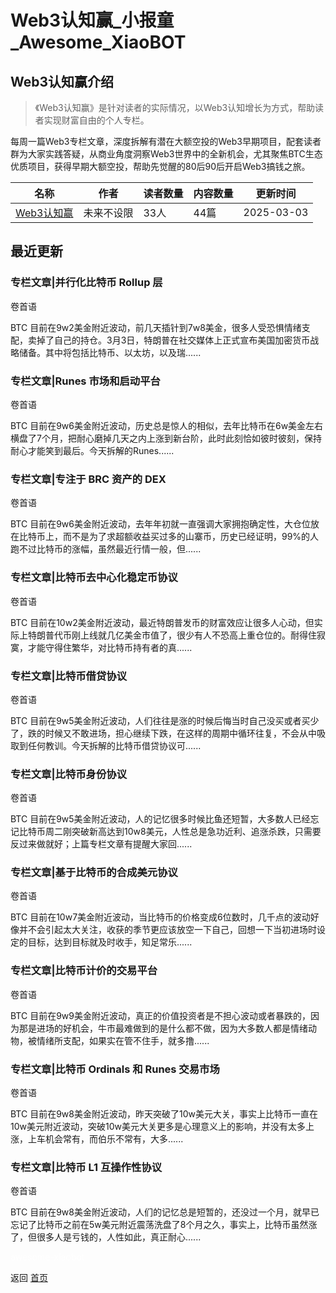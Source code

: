 # Web3认知赢_小报童_Awesome_XiaoBOT

## Web3认知赢介绍
> 《Web3认知赢》是针对读者的实际情况，以Web3认知增长为方式，帮助读者实现财富自由的个人专栏。    
    
每周一篇Web3专栏文章，深度拆解有潜在大额空投的Web3早期项目，配套读者群为大家实践答疑，从商业角度洞察Web3世界中的全新机会，尤其聚焦BTC生态优质项目，获得早期大额空投，帮助先觉醒的80后90后开启Web3搞钱之旅。  
  


|名称|作者|读者数量|内容数量|更新时间|
|---|---|---|---|---|
|[Web3认知赢](https://xiaobot.net/p/0xweb3?refer=0b133df9-27dc-423b-8101-639049001c13)|未来不设限|33人|44篇|2025-03-03|

## 最近更新
### 专栏文章|并行化比特币 Rollup 层

卷首语

BTC
目前在9w2美金附近波动，前几天插针到7w8美金，很多人受恐惧情绪支配，卖掉了自己的持仓。3月3日，特朗普在社交媒体上正式宣布美国加密货币战略储备。其中将包括比特币、以太坊，以及瑞......

### 专栏文章|Runes 市场和启动平台

卷首语

BTC
目前在9w6美金附近波动，历史总是惊人的相似，去年比特币在6w美金左右横盘了7个月，把耐心磨掉几天之内上涨到新台阶，此时此刻恰如彼时彼刻，保持耐心才能笑到最后。今天拆解的Runes......

### 专栏文章|专注于 BRC 资产的 DEX

卷首语

BTC
目前在9w6美金附近波动，去年年初就一直强调大家拥抱确定性，大仓位放在比特币上，而不是为了求超额收益买过多的山寨币，历史已经证明，99%的人跑不过比特币的涨幅，虽然最近行情一般，但......

### 专栏文章|比特币去中心化稳定币协议

卷首语

BTC
目前在10w2美金附近波动，最近特朗普发币的财富效应让很多人心动，但实际上特朗普代币刚上线就几亿美金市值了，很少有人不恐高上重仓位的。耐得住寂寞，才能守得住繁华，对比特币持有者的真......

### 专栏文章|比特币借贷协议

卷首语

BTC
目前在9w5美金附近波动，人们往往是涨的时候后悔当时自己没买或者买少了，跌的时候又不敢进场，担心继续下跌，在这样的周期中循环往复，不会从中吸取到任何教训。今天拆解的比特币借贷协议可......

### 专栏文章|比特币身份协议

卷首语

BTC
目前在9w5美金附近波动，人的记忆很多时候比鱼还短暂，大多数人已经忘记比特币周二刚突破新高达到10w8美元，人性总是急功近利、追涨杀跌，只需要反过来做就好；上篇专栏文章有提醒大家回......

### 专栏文章|基于比特币的合成美元协议

卷首语

BTC
目前在10w7美金附近波动，当比特币的价格变成6位数时，几千点的波动好像并不会引起太大关注，收获的季节更应该放空一下自己，回想一下当初进场时设定的目标，达到目标就及时收手，知足常乐......

### 专栏文章|比特币计价的交易平台

卷首语

BTC
目前在9w9美金附近波动，真正的价值投资者是不担心波动或者暴跌的，因为那是进场的好机会，牛市最难做到的是什么都不做，因为大多数人都是情绪动物，被情绪所支配，如果实在管不住手，就多撸......

### 专栏文章|比特币 Ordinals 和 Runes 交易市场

卷首语

BTC
目前在9w8美金附近波动，昨天突破了10w美元大关，事实上比特币一直在10w美元附近波动，突破10w美元大关更多是心理意义上的影响，并没有太多上涨，上车机会常有，而伯乐不常有，大多......

### 专栏文章|比特币 L1 互操作性协议

卷首语

BTC
目前在9w8美金附近波动，人们的记忆总是短暂的，还没过一个月，就早已忘记了比特币之前在5w美元附近震荡洗盘了8个月之久，事实上，比特币虽然涨了，但很多人是亏钱的，人性如此，真正耐心......


<a href="https://github.com/Reno9527/awesome-xiaobot" style="color: white; text-decoration: none;">awesome-xiaobot</a>

返回 [首页](../README.md)
